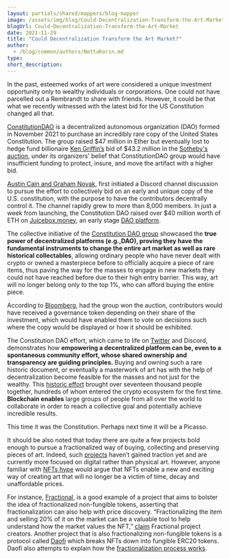 ```yaml
---
layout: partials/shared/mappers/blog-mapper
image: /assets/img/blog/Could-Decentralization-Transform-the-Art-Market/bg2.png
blogUrl: Could-Decentralization-Transform-the-Art-Market
date: 2021-11-29
title: "Could Decentralization Transform the Art Market?"
author:
  - /blog/common/authors/NettaKorin.md
type:
short_description:
---
```


In the past, esteemed works of art were considered a unique investment opportunity only to wealthy individuals or corporations. One could not have parcelled out a Rembrandt to share with friends. However, it could be that what we recently witnessed with the latest bid for the US Constitution changed all that.   

[ConstitutionDAO](https://twitter.com/ConstitutionDAO) is a decentralized autonomous organization (DAO) formed in November 2021 to purchase an incredibly rare copy of the United States Constitution. The group raised $47 million in Ether but eventually lost to hedge fund billionaire [Ken Griffin’s](https://www.washingtonpost.com/business/2021/11/19/griffin-crypto-constitution/) bid of $43.2 million in the [Sotheby's auction](https://www.sothebys.com/en/), under its organizers' belief that ConstitutionDAO group would have insufficient funding to protect, insure, and move the artifact with a higher bid. 

[Austin Cain and Graham Novak](https://techcrunch.com/2021/11/18/constitutiondaos-bold-crypto-bid-for-us-constitution-falls-short/), first initiated a Discord channel discussion to pursue the effort to collectively bid on an early and unique copy of the U.S. constitution, with the purpose to have the contributors decentrally control it. The channel rapidly grew to  more than 8,000 members. In just a week from launching, the Constitution DAO raised over $40 million worth of ETH on [Juicebox.money](https://juicebox.money/#/), an early stage [DAO platform](https://makerdao.com/en/).

The collective initiative of the [Constitution DAO group](https://twitter.com/ConstitutionDAO) showcased the **true power of decentralized platforms (e.g.,DAO), proving they have the fundamental instruments to change the entire art market as well as rare historical collectables**, allowing ordinary people who have never dealt with crypto or owned a masterpiece before to officially acquire a piece of rare items, thus paving the way for the masses to engage in new markets they could not have reached before due to their high entry barrier. This way, art will no longer belong only to the top 1%, who can afford buying the entire piece. 

According to [Bloomberg](https://www.bloomberg.com/news/articles/2021-11-19/what-will-happen-to-constitutiondao-s-40-million-after-ken-griffin-s-win), had the group won the auction, contributors would have received a governance token depending on their share of the investment, which would have enabled them to vote on decisions such where the copy would be displayed or how it should be exhibited.

The Constitution DAO effort, which came to life on [Twitter](https://twitter.com/ConstitutionDAO) and Discord, demonstrates how **empowering a decentralized platform can be, even to a spontaneous community effort, whose shared ownership and transparency are guiding principles.** Buying and owning such a rare historic document, or eventually a masterwork of art has with the help of decentralization become feasible for the masses and not just for the wealthy. This [historic effort](https://twitter.com/ConstitutionDAO/status/1461527514485035009) brought over seventeen thousand people together, hundreds of whom entered the crypto ecosystem for the first time. **Blockchain enables** large groups of people from all over the world to collaborate in order to reach a collective goal and potentially achieve incredible results. 

This time it was the Constitution.  Perhaps next time it will be a Picasso.

It should be also noted that today there are quite a few projects bold enough to pursue a fractionalized way of buying, collecting and preserving pieces of art. Indeed, such [projects](https://news.bitcoin.com/breaking-nfts-to-pieces-these-4-projects-are-fractionalizing-grimes-banksy-cryptopunk-nfts/) haven’t gained traction yet and are currently more focused on digital rather than physical art. However, anyone familiar with [NFTs hype](https://www.thisislocallondon.co.uk/news/19747837.nfts-hype/) would argue that NFTs enable a new and exciting way of creating art that will no longer be a victim of time, decay and unaffordable prices. 

For instance, [Fractional](https://fractional.art/), is a good example of a project that aims to bolster the idea of fractionalized non-fungible tokens, asserting that fractionalization can also help with price discovery. “Fractionalizing the item and selling 20% of it on the market can be a valuable tool to help understand how the market values the NFT,” [claim](https://news.bitcoin.com/breaking-nfts-to-pieces-these-4-projects-are-fractionalizing-grimes-banksy-cryptopunk-nfts/) Fractional project creators. Another project that is also fractionalizing non-fungible tokens is a protocol called [Daofi](https://daofi.org/) which breaks NFTs down into fungible ERC20 tokens. Daofi also attempts to explain how the [fractionalization process works](https://medium.com/daofi/daofis-entry-into-nfts-announcing-fraction-art-a-crowdsale-platform-for-fractionalized-nft-art-2920d6740d10).


